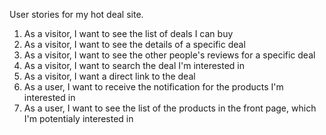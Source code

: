 User stories for my hot deal site.

1. As a visitor, I want to see the list of deals I can buy
2. As a visitor, I want to see the details of a specific deal
3. As a visitor, I want to see the other people's reviews for a specific deal
4. As a visitor, I want to search the deal I'm interested in
5. As a visitor, I want a direct link to the deal 
6. As a user, I want to receive the notification for the products I'm interested in
7. As a user, I want to see the list of the products in the front page, which I'm potentialy interested in
